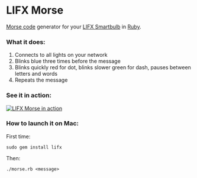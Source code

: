# LIFX Morse
[Morse code](http://en.wikipedia.org/wiki/Morse_code) generator for your [LIFX Smartbulb](http://lifx.co/) in [Ruby](https://www.ruby-lang.org).

### What it does:
 1. Connects to all lights on your network
 2. Blinks blue three times before the message
 3. Blinks quickly red for dot, blinks slower green for dash, pauses between letters and words
 4. Repeats the message
 
### See it in action:
[![LIFX Morse in action](http://img.youtube.com/vi/la-_FB2P3y8/0.jpg)](http://www.youtube.com/watch?v=la-_FB2P3y8)

### How to launch it on Mac:
First time:
```
sudo gem install lifx
```
Then:
```
./morse.rb <message>
```
